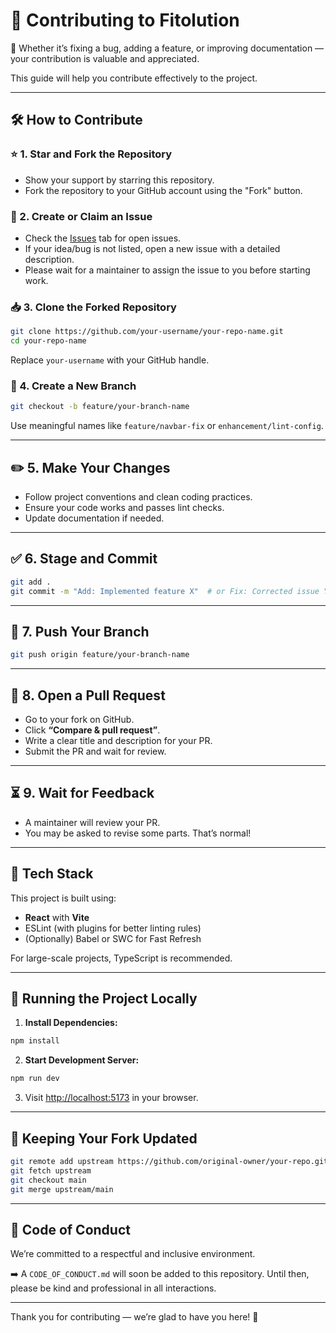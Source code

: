 # 🌟 Contributing to Fitolution

🎉 Whether it’s fixing a bug, adding a feature, or improving documentation — your contribution is valuable and appreciated.

This guide will help you contribute effectively to the project.

---

## 🛠️ How to Contribute

### ⭐ 1. Star and Fork the Repository

- Show your support by starring this repository.
- Fork the repository to your GitHub account using the "Fork" button.

### 🐛 2. Create or Claim an Issue

- Check the [Issues](https://github.com/your-repo/issues) tab for open issues.
- If your idea/bug is not listed, open a new issue with a detailed description.
- Please wait for a maintainer to assign the issue to you before starting work.

### 📥 3. Clone the Forked Repository

```bash
git clone https://github.com/your-username/your-repo-name.git
cd your-repo-name
```

Replace `your-username` with your GitHub handle.

### 🌱 4. Create a New Branch

```bash
git checkout -b feature/your-branch-name
```

Use meaningful names like `feature/navbar-fix` or `enhancement/lint-config`.

---

## ✏️ 5. Make Your Changes

- Follow project conventions and clean coding practices.
- Ensure your code works and passes lint checks.
- Update documentation if needed.

---

## ✅ 6. Stage and Commit

```bash
git add .
git commit -m "Add: Implemented feature X"  # or Fix: Corrected issue Y
```

---

## 🚀 7. Push Your Branch

```bash
git push origin feature/your-branch-name
```

---

## 🔁 8. Open a Pull Request

- Go to your fork on GitHub.
- Click **“Compare & pull request”**.
- Write a clear title and description for your PR.
- Submit the PR and wait for review.

---

## ⏳ 9. Wait for Feedback

- A maintainer will review your PR.
- You may be asked to revise some parts. That’s normal!

---

## 🧠 Tech Stack

This project is built using:

- **React** with **Vite**
- ESLint (with plugins for better linting rules)
- (Optionally) Babel or SWC for Fast Refresh

For large-scale projects, TypeScript is recommended.

---

## 🧪 Running the Project Locally

1. **Install Dependencies:**

```bash
npm install
```

2. **Start Development Server:**

```bash
npm run dev
```

3. Visit [http://localhost:5173](http://localhost:5173) in your browser.

---

## 🔄 Keeping Your Fork Updated

```bash
git remote add upstream https://github.com/original-owner/your-repo.git
git fetch upstream
git checkout main
git merge upstream/main
```

---

## 🤝 Code of Conduct

We’re committed to a respectful and inclusive environment.

➡️ A `CODE_OF_CONDUCT.md` will soon be added to this repository. Until then, please be kind and professional in all interactions.

---

Thank you for contributing — we’re glad to have you here! 💙
